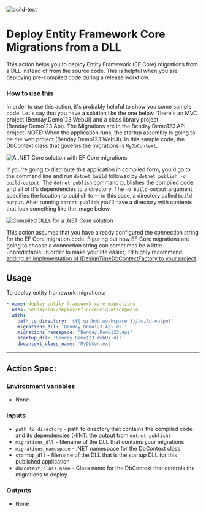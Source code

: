![build-test](https://github.com/benday-inc/deploy-ef-core-migration/workflows/build-test/badge.svg)

# Deploy Entity Framework Core Migrations from a DLL

This action helps you to deploy Entity Framework (EF Core) migrations from a DLL instead of from the source code.  This is helpful when you are deploying pre-compiled code during a release workflow.  

### How to use this

In order to use this action, it's probably helpful to show you some sample code.  Let's say that you have a solution like the one below.  There's an MVC project (Benday.Demo123.WebUi) and a class library project (Benday.Demo123.Api).  The Migrations are in the Benday.Demo123.API project.  NOTE: When the application runs, the startup assembly is going to be the web project (Benday.Demo123.WebUi).  In this sample code, the DbContext class that governs the migrations is `MyDbContext`.

![A .NET Core solution with EF Core migrations](solution-explorer.png)

If you're going to distribute this application in compiled form, you'd go to the command line and run `dotnet build` followed by `dotnet publish -o build-output`.  The `dotnet publish` command publishes the compiled code and all of it's dependencies to a directory.  The `-o build-output` argument specifies the location to publish to -- in this case, a directory called `build-output`.  After running `dotnet publish` you'll have a directory with contents that look something like the image below.  

![Compiled DLLs for a .NET Core solution](build-output.png)

This action assumes that you have already configured the connection string for the EF Core migration code.  Figuring out how EF Core migrations are going to choose a connection string can sometimes be a little unpredictable.  In order to make your life easier, I'd highly recommend [adding an implementation of IDesignTimeDbContextFactory to your project](https://www.benday.com/2017/12/19/ef-core-2-0-migrations-without-hard-coded-connection-strings/).

## Usage

To deploy entity framework migrations:  
```yaml
- name: deploy entity framework core migrations
  uses: benday-inc/deploy-ef-core-migration@main
  with:
  	path_to_directory: '${{ github.workspace }}/build-output'
  	migrations_dll: 'Benday.Demo123.Api.dll'
  	migrations_namespace: 'Benday.Demo123.Api'
  	startup_dll: 'Benday.Demo123.WebUi.dll'
  	dbcontext_class_name: 'MyDbContext'

```

----
## Action Spec:

### Environment variables
- None

### Inputs
- `path_to_directory` - path to directory that contains the compiled code and its dependencies (HINT: the output from `dotnet publish`)
- `migrations_dll` - filename of the DLL that contains your migrations
- `migrations_namespace` - .NET namespace for the DbContext class
- `startup_dll` - filename of the DLL that is the startup DLL for this published application
- `dbcontext_class_name` - Class name for the DbContext that controls the migrations to deploy

### Outputs
- None
